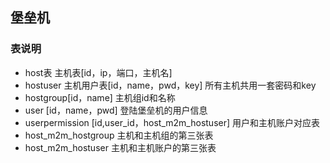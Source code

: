 ## 堡垒机

### 表说明

* host表 主机表[id，ip，端口，主机名]
* hostuser 主机用户表[id，name，pwd，key] 所有主机共用一套密码和key
* hostgroup[id，name] 主机组id和名称
* user [id，name，pwd] 登陆堡垒机的用户信息
* userpermission [id,user_id，host_m2m_hostuser]  用户和主机账户对应表
* host_m2m_hostgroup 主机和主机组的第三张表
* host_m2m_hostuser  主机和主机账户的第三张表
